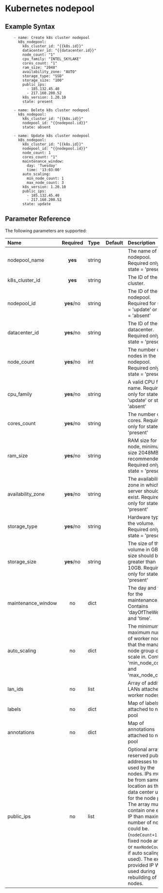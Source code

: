 # Kubernetes nodepool

## Example Syntax

```text
    - name: Create k8s cluster nodepool
      k8s_nodepool:
        k8s_cluster_id: "{{k8s.id}}"
        datacenter_id: "{{datacenter.id}}"
        node_count: "1"
        cpu_family: "INTEL_SKYLAKE"
        cores_count: "1"
        ram_size: "2048"
        availability_zone: "AUTO"
        storage_type: "SSD"
        storage_size: "100"
        public_ips:
          - 185.132.45.40
          - 217.160.200.52
        k8s_version: 1.20.10
        state: present

    - name: Delete k8s cluster nodepool
      k8s_nodepool:
        k8s_cluster_id: "{{k8s.id}}"
        nodepool_id: "{{nodepool.id}}"
        state: absent

    - name: Update k8s cluster nodepool
      k8s_nodepool:
        k8s_cluster_id: "{{k8s.id}}"
        nodepool_id: "{{nodepool.id}}"
        node_count: 1
        cores_count: "1"
        maintenance_window:
          day: 'Tuesday'
          time: '13:03:00'
        auto_scaling:
          min_node_count: 1
          max_node_count: 3
        k8s_version: 1.20.10
        public_ips:
          - 185.132.45.40
          - 217.160.200.52
        state: update
```

## Parameter Reference

The following parameters are supported:

| Name | Required | Type | Default | Description |
| :--- | :---: | :--- | :--- | :--- |
| nodepool\_name | **yes** | string |  | The name of the nodepool. Required only for state = 'present' |
| k8s\_cluster\_id | **yes** | string |  | The ID of the cluster. |
| nodepool\_id | **yes**/no | string |  | The ID of the nodepool. Required for state = 'update' or state = 'absent' |
| datacenter\_id | **yes**/no | string |  | The ID of the datacenter. Required only for state = 'present' |
| node\_count | **yes**/no | int |  | The number of nodes in the nodepool. Required only for state = 'present' |
| cpu\_family | **yes**/no | string |  | A valid CPU family name. Required only for state = 'update' or state = 'absent' |
| cores\_count | **yes**/no | string |  | The number of cores. Required only for state = 'present' |
| ram\_size | **yes**/no | string |  | RAM size for node, minimum size 2048MB is recommended. Required only for state = 'present' |
| availability\_zone | **yes**/no | string |  | The availability zone in which the server should exist. Required only for state = 'present' |
| storage\_type | **yes**/no | string |  | Hardware type of the volume. Required only for state = 'present' |
| storage\_size | **yes**/no | string |  | The size of the volume in GB. The size should be greater than 10GB. Required only for state = 'present' |
| maintenance\_window | no | dict |  | The day and time for the maintenance. Contains 'dayOfTheWeek' and 'time'. |
| auto\_scaling | no | dict |  | The minimum and maximum number of worker nodes that the managed node group can scale in. Contains 'min\_node\_count' and 'max\_node\_count'. |
| lan\_ids | no | list |  | Array of additional LANs attached to worker nodes |
| labels | no | dict |  | Map of labels attached to node pool |
| annotations | no | dict |  | Map of annotations attached to node pool |
| public\_ips | no | list |  | Optional array of reserved public IP addresses to be used by the nodes. IPs must be from same location as the data center used for the node pool. The array must contain one extra IP than maximum number of nodes could be. \(`nodeCount+1` if fixed node amount or `maxNodeCount+1` if auto scaling is used\). The extra provided IP Will be used during rebuilding of nodes. |

